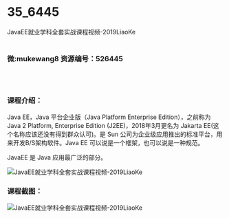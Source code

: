 # 35_6445
JavaEE就业学科全套实战课程视频-2019LiaoKe
<br/></br>
<h3>微:mukewang8 资源编号：526445</h3>
<br/></br>
<h3>课程介绍：</h3>
<p>Java EE，Java 平台企业版（Java Platform Enterprise Edition），之前称为Java 2 Platform, Enterprise Edition (J2EE)，2018年3月更名为 Jakarta EE(这个名称应该还没有得到群众认可)。是 Sun 公司为企业级应用推出的标准平台，用来开发B/S架构软件。Java EE 可以说是一个框架，也可以说是一种规范。</p>
<p><a title="查看与 JavaEE 相关的文章" target="_blank">JavaEE</a> 是 Java 应用最广泛的部分。</p>
<p><img src="https://www.ko996.com/wp-content/uploads/img/2019/08/1-69-300x214.png" alt="JavaEE就业学科全套实战课程视频-2019LiaoKe"></p>
<h3>课程截图：</h3>
<p><img src="https://www.ko996.com/wp-content/uploads/img/2019/08/2-69.png" alt="JavaEE就业学科全套实战课程视频-2019LiaoKe"></p>
